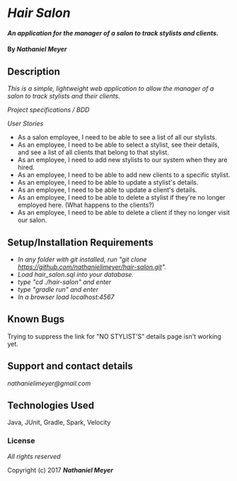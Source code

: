 # _Hair Salon_

#### _An application for the manager of a salon to track stylists and clients._

#### By _**Nathaniel Meyer**_

## Description

_This is a simple, lightweight web application to allow the manager of a salon to track stylists and their clients._

_Project specifications / BDD_

_User Stories_

* As a salon employee, I need to be able to see a list of all our stylists.
* As an employee, I need to be able to select a stylist, see their details, and see a list of all clients that belong to that stylist.
* As an employee, I need to add new stylists to our system when they are hired.
* As an employee, I need to be able to add new clients to a specific stylist.
* As an employee, I need to be able to update a stylist's details.
* As an employee, I need to be able to update a client's details.
* As an employee, I need to be able to delete a stylist if they're no longer employed here. (What happens to the clients?)
* As an employee, I need to be able to delete a client if they no longer visit our salon.

## Setup/Installation Requirements

* _In any folder with git installed, run "git clone https://github.com/nathanielimeyer/hair-salon.git"._
* _Load hair_salon.sql into your database._
* _type "cd ./hair-salon" and enter_
* _type "gradle run" and enter_
* _In a browser load localhost:4567_

## Known Bugs

Trying to suppress the link for "NO STYLIST'S" details page isn't working yet. 

## Support and contact details

_nathanielimeyer@gmail.com_

## Technologies Used

Java, JUnit, Gradle, Spark, Velocity

### License

*All rights reserved*

Copyright (c) 2017 **_Nathaniel Meyer_**
